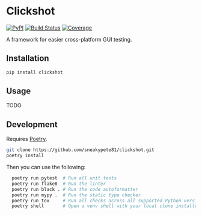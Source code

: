# Clickshot

[![PyPI](https://img.shields.io/pypi/v/clickshot.svg)](https://pypi.python.org/pypi/clickshot)
[![Build Status](https://travis-ci.com/sneakypete81/clickshot.svg?branch=master)](https://travis-ci.com/sneakypete81/clickshot)
[![Coverage](https://codecov.io/gh/sneakypete81/clickshot/graph/badge.svg)](https://codecov.io/gh/sneakypete81/clickshot)

A framework for easier cross-platform GUI testing.

## Installation

```sh
pip install clickshot
```

## Usage

TODO

## Development

Requires [Poetry](https://poetry.eustace.io/).

```sh
git clone https://github.com/sneakypete81/clickshot.git
poetry install
```

Then you can use the following:

```sh
  poetry run pytest  # Run all unit tests
  poetry run flake8  # Run the linter
  poetry run black . # Run the code autoformatter
  poetry run mypy .  # Run the static type checker
  poetry run tox     # Run all checks across all supported Python versions
  poetry shell       # Open a venv shell with your local clone installed
```
